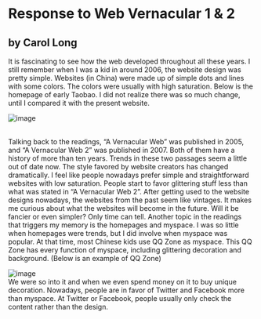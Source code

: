 # Response to Web Vernacular 1 & 2
## by Carol Long

It is fascinating to see how the web developed throughout all these years. I still remember when I was a kid in around 2006, the website design was pretty simple. Websites (in China) were made up of simple dots and lines with some colors. The colors were usually with high saturation. Below is the homepage of early Taobao. I did not realize there was so much change, until I compared it with the present website.

![image](https://pic4.zhimg.com/80/v2-469f518d37f67c059bee1b34b063de17_1440w.png)

<br>
Talking back to the readings, “A Vernacular Web” was published in 2005, and “A Vernacular Web 2” was published in 2007. Both of them have a history of more than ten years. Trends in these two passages seem a little out of date now. The style favored by website creators has changed dramatically. I feel like people nowadays prefer simple and straightforward websites with low saturation. People start to favor glittering stuff less than what was stated in “A Vernacular Web 2”. After getting used to the website designs nowadays, the websites from the past seem like vintages. It makes me curious about what the websites will become in the future. Will it be fancier or even simpler? Only time can tell.
Another topic in the readings that triggers my memory is the homepages and myspace. I was so little when homepages were trends, but I did involve when myspace was popular. At that time, most Chinese kids use QQ Zone as myspace. This QQ Zone has every function of myspace, including glittering decoration and background. (Below is an example of QQ Zone)

![image](https://pic.wenwen.soso.com/p/20180607/20180607065702-627815986_jpeg_515_267_26466.jpg)
<br>
 We were so into it and when we even spend money on it to buy unique decoration. Nowadays, people are in favor of Twitter and Facebook more than myspace. At Twitter or Facebook, people usually only check the content rather than the design.
